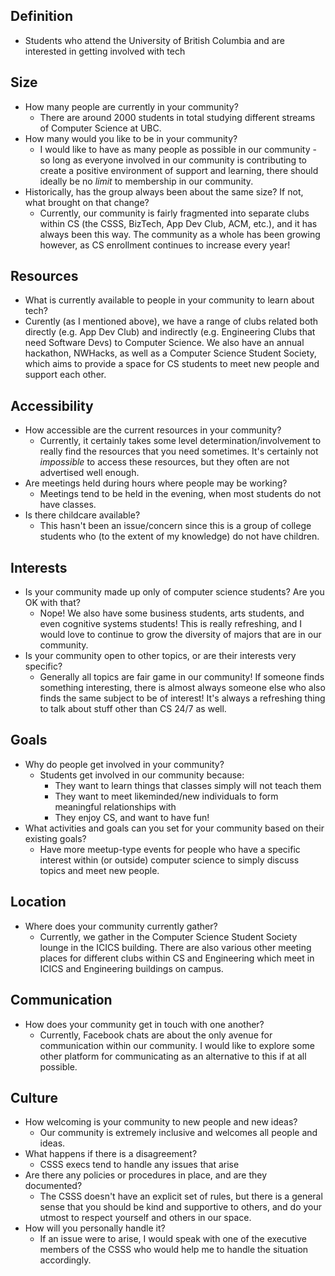 ## Definition
- Students who attend the University of British Columbia and are interested in getting involved with tech
## Size
- How many people are currently in your community?
    - There are around 2000 students in total studying different streams of Computer Science at UBC.
- How many would you like to be in your community?
    - I would like to have as many people as possible in our community - so long as everyone involved in our community is contributing
    to create a positive environment of support and learning, there should ideally be no _limit_  to membership in our community.
- Historically, has the group always been about the same size? If not, what brought on that change?
    -  Currently, our community is fairly fragmented into separate clubs within CS (the CSSS, BizTech, App Dev Club, ACM, etc.),
    and it has always been this way. The community as a whole has been growing however, as CS enrollment continues to increase
    every year!

## Resources
- What is currently available to people in your community to learn about tech?
- Curently (as I mentioned above), we have a range of clubs related both directly (e.g. App Dev Club) and indirectly (e.g. Engineering Clubs that need Software Devs) to Computer Science. We also have an annual hackathon, NWHacks, as well as a Computer Science Student Society, which aims to provide a space for CS students to meet new people and support each other.

## Accessibility
- How accessible are the current resources in your community?
    - Currently, it certainly takes some level determination/involvement to really find the resources that you need sometimes. It's certainly not _impossible_ to access these resources, but they often are not advertised well enough.
- Are meetings held during hours where people may be working?
    - Meetings tend to be held in the evening, when most students do not have classes.
- Is there childcare available?
    - This hasn't been an issue/concern since this is a group of college students who (to the extent of my knowledge) do not have children.

## Interests
- Is your community made up only of computer science students? Are you OK with that?
    - Nope! We also have some business students, arts students, and even cognitive systems students! This is really refreshing, and I would love to continue to grow the diversity of majors that are in our community.
- Is your community open to other topics, or are their interests very specific?
    - Generally all topics are fair game in our community! If someone finds something interesting, there is almost always someone else who also finds the same subject to be of interest! It's always a refreshing thing to talk about stuff other than CS 24/7 as well.

## Goals
- Why do people get involved in your community?
    - Students get involved in our community because:
        - They want to learn things that classes simply will not teach them
        - They want to meet likeminded/new individuals to form meaningful relationships with
        - They enjoy CS, and want to have fun!
- What activities and goals can you set for your community based on their existing goals?
    - Have more meetup-type events for people who have a specific interest within (or outside) computer science to simply discuss topics and meet new people.

## Location
- Where does your community currently gather?
    - Currently, we gather in the Computer Science Student Society lounge in the ICICS building. There are also various other meeting places for different clubs within CS and Engineering which meet in ICICS and Engineering buildings on campus.

## Communication
- How does your community get in touch with one another?
    - Currently, Facebook chats are about the only avenue for communication within our community. I would like to explore some other platform for communicating as an alternative to this if at all possible.

## Culture
- How welcoming is your community to new people and new ideas?
    - Our community is extremely inclusive and welcomes all people and ideas.
- What happens if there is a disagreement?
    - CSSS execs tend to handle any issues that arise
- Are there any policies or procedures in place, and are they documented?
    - The CSSS doesn't have an explicit set of rules, but there is a general sense that you should be kind and supportive to others, and do your utmost to respect yourself and others in our space.
- How will you personally handle it?
    - If an issue were to arise, I would speak with one of the executive members of the CSSS who would help me to handle the situation accordingly.
